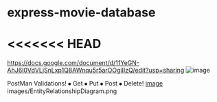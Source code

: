 
# express-movie-database

<<<<<<< HEAD
=======

https://docs.google.com/document/d/11YeGN-AhJ6I0VdVLjSnLxp1Q8AWnqu5r5arOOgiIIzQ/edit?usp=sharing
![image](https://user-images.githubusercontent.com/61039707/145837393-5d38c09c-0023-4d52-a165-afab9b6da0b3.png)

PostMan Validations!
⦁	Get
⦁	Put
⦁	Post
⦁	Delete!
[image](https://user-images.githubusercontent.com/61039707/145840310-ba8481e2-b4be-4e32-8b43-cf3fe4c53149.png)
images/EntityRelationshipDiagram.png



